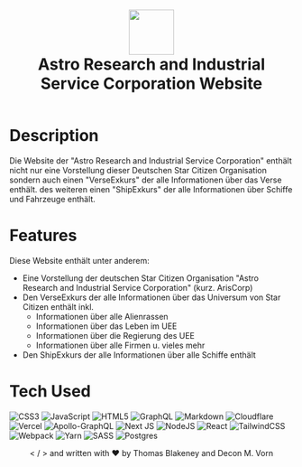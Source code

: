 <div align="center">
      <h1> <img src="https://cms.ariscorp.de/assets/7647021b-de99-4e91-855b-073bc3de0480" width="80px"><br/>Astro Research and Industrial Service Corporation Website</h1>
     </div>
<p align="center"> <a href="https://www.ariscorp.de" target="_blank"><img alt="" src="https://img.shields.io/badge/Website-EA4C89?style=normal&logo=dribbble&logoColor=white" style="vertical-align:center" /></a> </p>

# Description

Die Website der "Astro Research and Industrial Service Corporation" enthält nicht nur eine Vorstellung dieser Deutschen Star Citizen Organisation sondern auch einen "VerseExkurs" der alle Informationen über das Verse enthält. des weiteren einen "ShipExkurs" der alle Informationen über Schiffe und Fahrzeuge enthält.

# Features

Diese Website enthält unter anderem:

- Eine Vorstellung der deutschen Star Citizen Organisation "Astro Research and Industrial Service Corporation" (kurz. ArisCorp)
- Den VerseExkurs der alle Informationen über das Universum von Star Citizen enthält inkl.
  - Informationen über alle Alienrassen
  - Informationen über das Leben im UEE
  - Informationen über die Regierung des UEE
  - Informationen über alle Firmen u. vieles mehr
- Den ShipExkurs der alle Informationen über alle Schiffe enthält

# Tech Used

![CSS3](https://img.shields.io/badge/css3-%231572B6.svg?style=for-the-badge&logo=css3&logoColor=white) ![JavaScript](https://img.shields.io/badge/javascript-%23323330.svg?style=for-the-badge&logo=javascript&logoColor=%23F7DF1E) ![HTML5](https://img.shields.io/badge/html5-%23E34F26.svg?style=for-the-badge&logo=html5&logoColor=white) ![GraphQL](https://img.shields.io/badge/-GraphQL-E10098?style=for-the-badge&logo=graphql&logoColor=white) ![Markdown](https://img.shields.io/badge/markdown-%23000000.svg?style=for-the-badge&logo=markdown&logoColor=white) ![Cloudflare](https://img.shields.io/badge/Cloudflare-F38020?style=for-the-badge&logo=Cloudflare&logoColor=white) ![Vercel](https://img.shields.io/badge/vercel-%23000000.svg?style=for-the-badge&logo=vercel&logoColor=white) ![Apollo-GraphQL](https://img.shields.io/badge/-ApolloGraphQL-311C87?style=for-the-badge&logo=apollo-graphql) ![Next JS](https://img.shields.io/badge/Next-black?style=for-the-badge&logo=next.js&logoColor=white) ![NodeJS](https://img.shields.io/badge/node.js-6DA55F?style=for-the-badge&logo=node.js&logoColor=white) ![React](https://img.shields.io/badge/react-%2320232a.svg?style=for-the-badge&logo=react&logoColor=%2361DAFB) ![TailwindCSS](https://img.shields.io/badge/tailwindcss-%2338B2AC.svg?style=for-the-badge&logo=tailwind-css&logoColor=white) ![Webpack](https://img.shields.io/badge/webpack-%238DD6F9.svg?style=for-the-badge&logo=webpack&logoColor=black) ![Yarn](https://img.shields.io/badge/yarn-%232C8EBB.svg?style=for-the-badge&logo=yarn&logoColor=white) ![SASS](https://img.shields.io/badge/SASS-hotpink.svg?style=for-the-badge&logo=SASS&logoColor=white) ![Postgres](https://img.shields.io/badge/postgres-%23316192.svg?style=for-the-badge&logo=postgresql&logoColor=white)

<p align="center"> < / > and written with ❤ by Thomas Blakeney and Decon M. Vorn </p>

<!-- OLD VERSION


 <div align="center">
      <h1> <img src="https://cms.ariscorp.de/assets/7647021b-de99-4e91-855b-073bc3de0480" width="80px"><br/>Astro Research and Industrial Service Corporation Website</h1>
     </div>
<p align="center"> <a href="https://www.ariscorp.de" target="_blank"><img alt="" src="https://img.shields.io/badge/Website-EA4C89?style=normal&logo=dribbble&logoColor=white" style="vertical-align:center" /></a> <a href="}" target="_blank"><img alt="" src="https://img.shields.io/badge/LinkedIn-0077B5?style=normal&logo=linkedin&logoColor=white" style="vertical-align:center" /></a> </p>

# Description
Die Website der "Astro Research and Industrial Service Corporation" enthält nicht nur eine Vorstellung dieser Deutschen Star Citizen Organisation sondern auch einen "VerseExkurs" der alle Informationen über das Verse enthält. des weiteren einen "ShipExkurs" der alle Informationen über Schiffe und Fahrzeuge enthält.

# Features
Diese Website enthält unter anderem:

- Eine Vorstellung der deutschen Star Citizen Organisation "Astro Research and Industrial Service Corporation" (kurz. ArisCorp)
- Den VerseExkurs der alle Informationen über das Universum von Star Citizen enthält inkl.
  - Informationen über alle Alienrassen
  - Informationen über das Leben im UEE
  - Informationen über die Regierung des UEE
  - Informationen über alle Firmen u. vieles mehr
- Den ShipExkurs der alle Informationen über alle Schiffe enthält

# Tech Used
 ![CSS3](https://img.shields.io/badge/css3-%231572B6.svg?style=for-the-badge&logo=css3&logoColor=white) ![JavaScript](https://img.shields.io/badge/javascript-%23323330.svg?style=for-the-badge&logo=javascript&logoColor=%23F7DF1E) ![HTML5](https://img.shields.io/badge/html5-%23E34F26.svg?style=for-the-badge&logo=html5&logoColor=white) ![GraphQL](https://img.shields.io/badge/-GraphQL-E10098?style=for-the-badge&logo=graphql&logoColor=white) ![Markdown](https://img.shields.io/badge/markdown-%23000000.svg?style=for-the-badge&logo=markdown&logoColor=white) ![Cloudflare](https://img.shields.io/badge/Cloudflare-F38020?style=for-the-badge&logo=Cloudflare&logoColor=white) ![Vercel](https://img.shields.io/badge/vercel-%23000000.svg?style=for-the-badge&logo=vercel&logoColor=white) ![Apollo-GraphQL](https://img.shields.io/badge/-ApolloGraphQL-311C87?style=for-the-badge&logo=apollo-graphql) ![Next JS](https://img.shields.io/badge/Next-black?style=for-the-badge&logo=next.js&logoColor=white) ![NodeJS](https://img.shields.io/badge/node.js-6DA55F?style=for-the-badge&logo=node.js&logoColor=white) ![React](https://img.shields.io/badge/react-%2320232a.svg?style=for-the-badge&logo=react&logoColor=%2361DAFB) ![TailwindCSS](https://img.shields.io/badge/tailwindcss-%2338B2AC.svg?style=for-the-badge&logo=tailwind-css&logoColor=white) ![Webpack](https://img.shields.io/badge/webpack-%238DD6F9.svg?style=for-the-badge&logo=webpack&logoColor=black) ![Yarn](https://img.shields.io/badge/yarn-%232C8EBB.svg?style=for-the-badge&logo=yarn&logoColor=white) ![SASS](https://img.shields.io/badge/SASS-hotpink.svg?style=for-the-badge&logo=SASS&logoColor=white) ![Postgres](https://img.shields.io/badge/postgres-%23316192.svg?style=for-the-badge&logo=postgresql&logoColor=white)


<!-- </> & Written with 💛 by Thomas Blakeney & Decon M. Vorn -->
